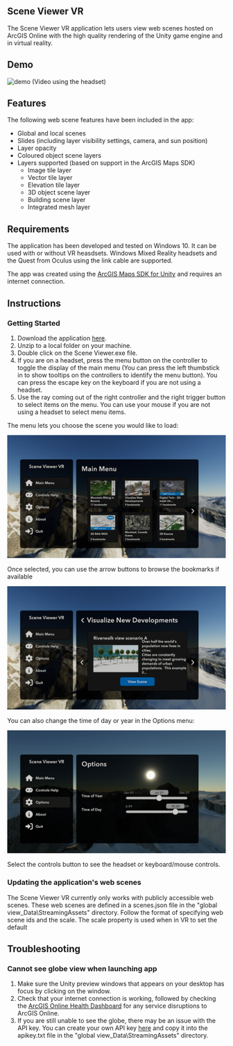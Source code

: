 ## Scene Viewer VR
The Scene Viewer VR application lets users view web scenes hosted on ArcGIS Online with the high quality rendering of the Unity game engine and in virtual reality.

## Demo
![demo](/demo.gif) (Video using the headset)

## Features
The following web scene features have been included in the app:
- Global and local scenes
- Slides (including layer visibility settings, camera, and sun position)
- Layer opacity
- Coloured object scene layers
- Layers supported (based on support in the ArcGIS Maps SDK)
    - Image tile layer
    - Vector tile layer
    - Elevation tile layer
    - 3D object scene layer 
    - Building scene layer
    - Integrated mesh layer

## Requirements
The application has been developed and tested on Windows 10. It can be used with or without VR heasdsets. Windows Mixed Reality headsets and the Quest from Oculus using the link cable are supported. 

The app was created using the [ArcGIS Maps SDK for Unity](https://developers.arcgis.com/unity/) and requires an internet connection.   

## Instructions

### Getting Started
1. Download the application [here](https://github.com/highered-esricanada/SceneViwerVR/releases/download/SceneViewer.zip).
1. Unzip to a local folder on your machine.
1. Double click on the Scene Viewer.exe file.
1. If you are on a headset, press the menu button on the controller to toggle the display of the main menu (You can press the left thumbstick in to show tooltips on the controllers to identify the menu button). You can press the escape key on the keyboard if you are not using a headset.
1. Use the ray coming out of the right controller and the right trigger button to select items on the menu. You can use your mouse if you are not using a headset to select menu items.

The menu lets you choose the scene you would like to load:

![menu](/main_menu.png)

Once selected, you can use the arrow buttons to browse the bookmarks if available

![bookmarks](/bookmark.png)

You can also change the time of day or year in the Options menu:

![lighting](/lighting.png)

Select the controls button to see the headset or keyboard/mouse controls.

### Updating the application's web scenes
The Scene Viewer VR currently only works with publicly accessible web scenes. These web scenes are defined in a scenes.json file in the "global view_Data\StreamingAssets" directory. Follow the format of specifying web scene ids and the scale. The scale property is used when in VR to set the default 

## Troubleshooting

### Cannot see globe view when launching app
1. Make sure the Unity preview windows that appears on your desktop has focus by clicking on the window.
1. Check that your internet connection is working, followed by checking the [ArcGIS Online Health Dashboard](https://status.arcgis.com/) for any service disruptions to ArcGIS Online.
1. If you are still unable to see the globe, there may be an issue with the API key. You can create your own API key [here](https://developers.arcgis.com/documentation/mapping-apis-and-services/security/tutorials/create-and-manage-an-api-key/) and copy it into the apikey.txt file in the "global view_Data\StreamingAssets" directory.
